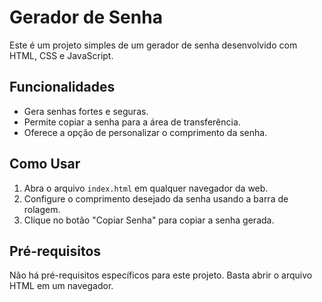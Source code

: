 # Gerador de Senha

Este é um projeto simples de um gerador de senha desenvolvido com HTML, CSS e JavaScript.

## Funcionalidades

- Gera senhas fortes e seguras.
- Permite copiar a senha para a área de transferência.
- Oferece a opção de personalizar o comprimento da senha.

## Como Usar

1. Abra o arquivo `index.html` em qualquer navegador da web.
2. Configure o comprimento desejado da senha usando a barra de rolagem.
3. Clique no botão "Copiar Senha" para copiar a senha gerada.

## Pré-requisitos

Não há pré-requisitos específicos para este projeto. Basta abrir o arquivo HTML em um navegador.



